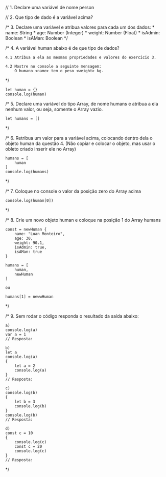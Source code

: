 // 1. Declare uma variável de nome person

// 2. Que tipo de dado é a variável acima?

/*
    3. Declare uma variável e atribua valores para cada um dos dados:
        * name: String
        * age: Number (Integer)
        * weight: Number (Float)
        * isAdmin: Boolean
        * isAMan: Boolean
*/

/*
    4. A variável human abaixo é de que tipo de dados?

    4.1 Atribua a ela as mesmas propriedades e valores do exercício 3.

    4.2 Mostre no console a seguinte mensagem:
        O humano <name> tem o peso <weight> kg.
*/

    let human = {}
    console.log(human)

/*
    5. Declare uma variável do tipo Array, de nome humans e atribua a ela nenhum valor, ou seja, somente o Array vazio.

    let humans = []
*/

/*
    6. Retribua um valor para a variável acima, colocando dentro dela o objeto human da questão 4. (Não copiar e colocar o objeto, mas usar o obleto criado inserir ele no Array)

    humans = [
        human
    ]
    console.log(humans)
*/

/*
    7. Coloque no console o valor da posição zero do Array acima

    console.log(human[0])
*/

/*
    8. Crie um novo objeto human e coloque na posição 1 do Array humans

    const = newHuman {
        name: "Luan Monteiro",
        age: 30,
        weight: 90.1,
        isAdmin: true,
        isAMan: true
    }

    humans = [
        human,
        newHuman
    ]

    ou

    humans[1] = newwHuman
*/

/*
    9. Sem rodar o código responda o resultado da saída abaixo: 

    a)
    console.log(a)
    var a = 1
    // Resposta: 

    b)
    let a
    console.log(a)
    {
        let a = 2
        console.log(a)
    }
    // Resposta: 

    c)
    console.log(b)
    {
        let b = 3
        console.log(b)
    }
    console.log(b)
    // Resposta: 

    d)
    const c = 10
    {
        console.log(c)
        const c = 20
        console.log(c)
    }
    // Resposta: 
*/
